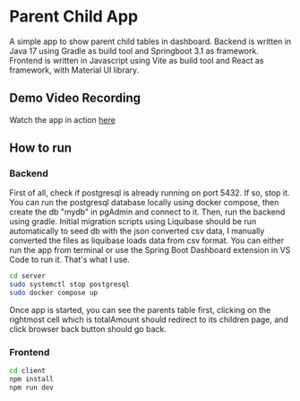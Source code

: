 # Parent Child App

A simple app to show parent child tables in dashboard.
Backend is written in Java 17 using Gradle as build tool and Springboot 3.1 as framework.
Frontend is written in Javascript using Vite as build tool and React as framework, with Material UI library.

## Demo Video Recording

Watch the app in action [here](https://www.loom.com/share/e64a2351492e428ba54867dea2f043be)

## How to run

### Backend

First of all, check if postgresql is already running on port 5432. If so, stop it.
You can run the postgresql database locally using docker compose, then create the db "mydb" in pgAdmin and connect to it.
Then, run the backend using gradle.
Initial migration scripts using Liquibase should be run automatically to seed db with the json converted csv data, I manually converted the files as liquibase loads data from csv format.
You can either run the app from terminal or use the Spring Boot Dashboard extension in VS Code to run it. That's what I use.

```bash
cd server
sudo systemctl stop postgresql
sudo docker compose up
```

Once app is started, you can see the parents table first, clicking on the rightmost cell which is totalAmount should redirect to its children page, and click browser back button should go back.

### Frontend

```bash
cd client
npm install
npm run dev
```
